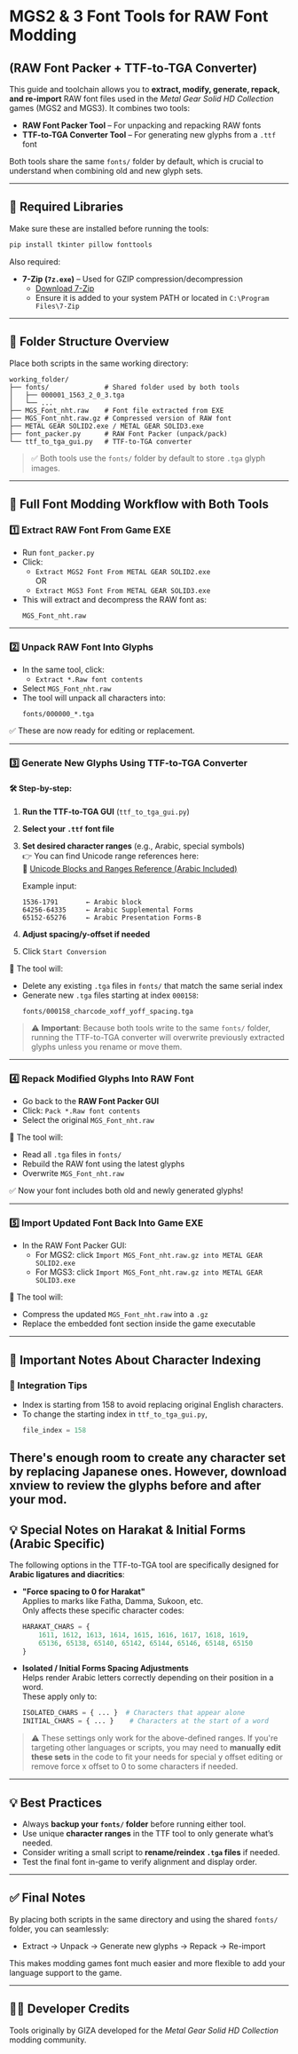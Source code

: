 # MGS2 & 3 Font Tools for RAW Font Modding  
## (RAW Font Packer + TTF-to-TGA Converter)

This guide and toolchain allows you to **extract, modify, generate, repack, and re-import** RAW font files used in the *Metal Gear Solid HD Collection* games (MGS2 and MGS3). It combines two tools:

- **RAW Font Packer Tool** – For unpacking and repacking RAW fonts
- **TTF-to-TGA Converter Tool** – For generating new glyphs from a `.ttf` font

Both tools share the same `fonts/` folder by default, which is crucial to understand when combining old and new glyph sets.

---

## 🧰 Required Libraries

Make sure these are installed before running the tools:

```bash
pip install tkinter pillow fonttools
```

Also required:
- **7-Zip (`7z.exe`)** – Used for GZIP compression/decompression  
  - [Download 7-Zip](https://www.7-zip.org/)
  - Ensure it is added to your system PATH or located in `C:\Program Files\7-Zip`

---

## 📁 Folder Structure Overview

Place both scripts in the same working directory:

```
working_folder/
├── fonts/              # Shared folder used by both tools
│   ├── 000001_1563_2_0_3.tga
│   └── ...
├── MGS_Font_nht.raw    # Font file extracted from EXE
├── MGS_Font_nht.raw.gz # Compressed version of RAW font
├── METAL GEAR SOLID2.exe / METAL GEAR SOLID3.exe
├── font_packer.py      # RAW Font Packer (unpack/pack)
└── ttf_to_tga_gui.py   # TTF-to-TGA converter
```

> ✅ Both tools use the `fonts/` folder by default to store `.tga` glyph images.

---

## 🔁 Full Font Modding Workflow with Both Tools

### 1️⃣ Extract RAW Font From Game EXE

- Run `font_packer.py`
- Click:
  - `Extract MGS2 Font From METAL GEAR SOLID2.exe`  
    OR  
  - `Extract MGS3 Font From METAL GEAR SOLID3.exe`
- This will extract and decompress the RAW font as:
  ```
  MGS_Font_nht.raw
  ```

---

### 2️⃣ Unpack RAW Font Into Glyphs

- In the same tool, click:
  - `Extract *.Raw font contents`
- Select `MGS_Font_nht.raw`
- The tool will unpack all characters into:
  ```
  fonts/000000_*.tga
  ```

✅ These are now ready for editing or replacement.

---

### 3️⃣ Generate New Glyphs Using TTF-to-TGA Converter

#### 🛠️ Step-by-step:

1. **Run the TTF-to-TGA GUI** (`ttf_to_tga_gui.py`)
2. **Select your `.ttf` font file**
3. **Set desired character ranges** (e.g., Arabic, special symbols)  
   👉 You can find Unicode range references here:  
   🔗 [Unicode Blocks and Ranges Reference (Arabic Included)](https://www.unicode.org/charts/nameslist/index.html)

   Example input:
   ```
   1536-1791       ← Arabic block
   64256-64335     ← Arabic Supplemental Forms
   65152-65276     ← Arabic Presentation Forms-B
   ```

4. **Adjust spacing/y-offset if needed**
5. Click `Start Conversion`

🔄 The tool will:
- Delete any existing `.tga` files in `fonts/` that match the same serial index
- Generate new `.tga` files starting at index `000158`:
  ```
  fonts/000158_charcode_xoff_yoff_spacing.tga
  ```

> ⚠️ **Important**: Because both tools write to the same `fonts/` folder, running the TTF-to-TGA converter will overwrite previously extracted glyphs unless you rename or move them.

---

### 4️⃣ Repack Modified Glyphs Into RAW Font

- Go back to the **RAW Font Packer GUI**
- Click: `Pack *.Raw font contents`
- Select the original `MGS_Font_nht.raw`

🔄 The tool will:
- Read all `.tga` files in `fonts/`
- Rebuild the RAW font using the latest glyphs
- Overwrite `MGS_Font_nht.raw`

✅ Now your font includes both old and newly generated glyphs!

---

### 5️⃣ Import Updated Font Back Into Game EXE

- In the RAW Font Packer GUI:
  - For MGS2: click `Import MGS_Font_nht.raw.gz into METAL GEAR SOLID2.exe`
  - For MGS3: click `Import MGS_Font_nht.raw.gz into METAL GEAR SOLID3.exe`

🔄 The tool will:
- Compress the updated `MGS_Font_nht.raw` into a `.gz`
- Replace the embedded font section inside the game executable

---

## 🧠 Important Notes About Character Indexing

### 🔄 Integration Tips

- Index is starting from 158 to avoid replacing original English characters.
- To change the starting index in `ttf_to_tga_gui.py`,
  ```python
  file_index = 158  
  ```
There's enough room to create any character set by replacing Japanese ones. 
However, download xnview to review the glyphs before and after your mod.
---

## 💡 Special Notes on Harakat & Initial Forms (Arabic Specific)

The following options in the TTF-to-TGA tool are specifically designed for **Arabic ligatures and diacritics**:

- **"Force spacing to 0 for Harakat"**  
  Applies to marks like Fatha, Damma, Sukoon, etc.  
  Only affects these specific character codes:
  ```python
  HARAKAT_CHARS = {
      1611, 1612, 1613, 1614, 1615, 1616, 1617, 1618, 1619,
      65136, 65138, 65140, 65142, 65144, 65146, 65148, 65150
  }
  ```

- **Isolated / Initial Forms Spacing Adjustments**  
  Helps render Arabic letters correctly depending on their position in a word.  
  These apply only to:
  ```python
  ISOLATED_CHARS = { ... }  # Characters that appear alone
  INITIAL_CHARS = { ... }    # Characters at the start of a word
  ```

> ⚠️ These settings only work for the above-defined ranges. If you're targeting other languages or scripts, you may need to **manually edit these sets** in the code to fit your needs for special y offset editing or remove force x offset to 0 to some characters if needed.

---

## 💡 Best Practices

- Always **backup your `fonts/` folder** before running either tool.
- Use unique **character ranges** in the TTF tool to only generate what’s needed.
- Consider writing a small script to **rename/reindex `.tga` files** if needed.
- Test the final font in-game to verify alignment and display order.

---

## ✅ Final Notes

By placing both scripts in the same directory and using the shared `fonts/` folder, you can seamlessly:

- Extract → Unpack → Generate new glyphs → Repack → Re-import

This makes modding games font much easier and more flexible to add your language support to the game.

---

## 🧑‍💻 Developer Credits

Tools originally by GIZA developed for the *Metal Gear Solid HD Collection* modding community.
